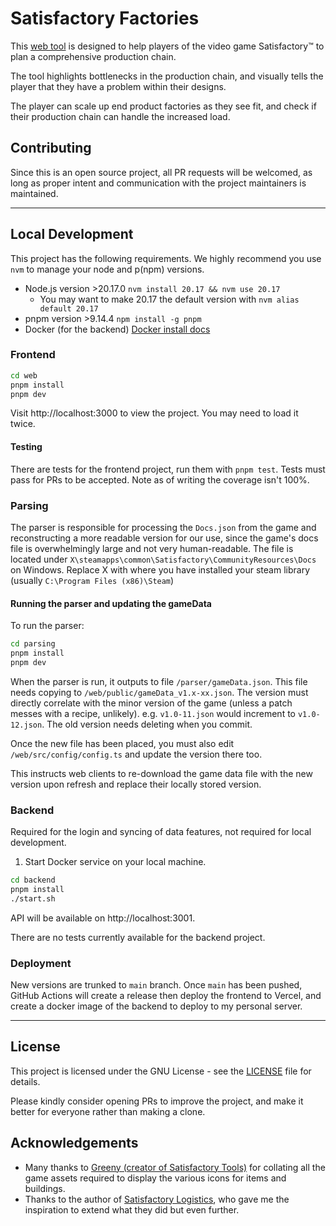 # Satisfactory Factories
This [web tool](https://satisfactory-factories.app/) is designed to help players of the video game Satisfactory&trade; to plan a comprehensive production chain.

The tool highlights bottlenecks in the production chain, and visually tells the player that they have a problem within their designs.

The player can scale up end product factories as they see fit, and check if their production chain can handle the increased load.

## Contributing
Since this is an open source project, all PR requests will be welcomed, as long as proper intent and communication with the project maintainers is maintained.

___
## Local Development
This project has the following requirements. We highly recommend you use `nvm` to manage your node and p(npm) versions.
- Node.js version >20.17.0 `nvm install 20.17 && nvm use 20.17`
  - You may want to make 20.17 the default version with `nvm alias default 20.17`
- pnpm version >9.14.4 `npm install -g pnpm`
- Docker (for the backend) [Docker install docs](https://docs.docker.com/engine/install/)

### Frontend
```sh
cd web
pnpm install
pnpm dev
```

Visit http://localhost:3000 to view the project. You may need to load it twice.

#### Testing
There are tests for the frontend project, run them with `pnpm test`. Tests must pass for PRs to be accepted. Note as of writing the coverage isn't 100%.

### Parsing
The parser is responsible for processing the `Docs.json` from the game and reconstructing a more readable version for our use, since the game's docs file is overwhelmingly large and not very human-readable. The file is located under `X\steamapps\common\Satisfactory\CommunityResources\Docs` on Windows. Replace X with where you have installed your steam library (usually `C:\Program Files (x86)\Steam`)

#### Running the parser and updating the gameData
To run the parser:

```sh
cd parsing
pnpm install
pnpm dev
```

When the parser is run, it outputs to file `/parser/gameData.json`. This file needs copying to `/web/public/gameData_v1.x-xx.json`. The version must directly correlate with the minor version of the game (unless a patch messes with a recipe, unlikely). e.g. `v1.0-11.json` would increment to `v1.0-12.json`. The old version needs deleting when you commit.

Once the new file has been placed, you must also edit `/web/src/config/config.ts` and update the version there too.

This instructs web clients to re-download the game data file with the new version upon refresh and replace their locally stored version.

### Backend
Required for the login and syncing of data features, not required for local development.
1. Start Docker service on your local machine.
```sh
cd backend
pnpm install
./start.sh
```

API will be available on http://localhost:3001.

There are no tests currently available for the backend project.

### Deployment
New versions are trunked to `main` branch. Once `main` has been pushed, GitHub Actions will create a release then deploy the frontend to Vercel, and create a docker image of the backend to deploy to my personal server.
___

## License
This project is licensed under the GNU License - see the [LICENSE](LICENSE) file for details.

Please kindly consider opening PRs to improve the project, and make it better for everyone rather than making a clone.

## Acknowledgements
- Many thanks to [Greeny (creator of Satisfactory Tools)](https://github.com/greeny/SatisfactoryTools) for collating all the game assets required to display the various icons for items and buildings.
- Thanks to the author of [Satisfactory Logistics](https://satisfactory-logistics.xyz), who gave me the inspiration to extend what they did but even further.
